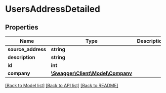 # UsersAddressDetailed

## Properties
Name | Type | Description | Notes
------------ | ------------- | ------------- | -------------
**source_address** | **string** |  | 
**description** | **string** |  | [optional] 
**id** | **int** |  | [optional] 
**company** | [**\Swagger\Client\Model\Company**](Company.md) |  | 

[[Back to Model list]](../README.md#documentation-for-models) [[Back to API list]](../README.md#documentation-for-api-endpoints) [[Back to README]](../README.md)



